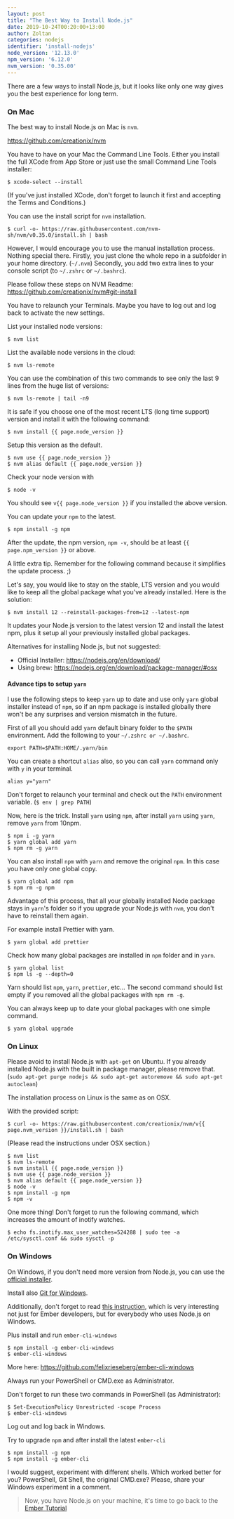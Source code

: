 ```yaml
---
layout: post
title: "The Best Way to Install Node.js"
date: 2019-10-24T00:20:00+13:00
author: Zoltan
categories: nodejs
identifier: 'install-nodejs'
node_version: '12.13.0'
npm_version: '6.12.0'
nvm_version: '0.35.00'
---
```


There are a few ways to install Node.js, but it looks like only one way gives you the best experience for long term.

### On Mac

The best way to install Node.js on Mac is `nvm`.

<https://github.com/creationix/nvm>

You have to have on your Mac the Command Line Tools. Either you install the full XCode from App Store or just use the small Command Line Tools installer:

```
$ xcode-select --install
```

(If you've just installed XCode, don't forget to launch it first and accepting the Terms and Conditions.)

You can use the install script for `nvm` installation.

```
$ curl -o- https://raw.githubusercontent.com/nvm-sh/nvm/v0.35.0/install.sh | bash
```

However, I would encourage you to use the manual installation process. Nothing special there. Firstly, you just clone the whole repo in a subfolder in your home directory. (`~/.nvm`) Secondly, you add two extra lines to your console script (to `~/.zshrc` or `~/.bashrc`).

Please follow these steps on NVM Readme: <https://github.com/creationix/nvm#git-install>

You have to relaunch your Terminals. Maybe you have to log out and log back to activate the new settings.

List your installed node versions:

```
$ nvm list
```

List the available node versions in the cloud:

```
$ nvm ls-remote
```

You can use the combination of this two commands to see only the last 9 lines from the huge list of versions: 

```
$ nvm ls-remote | tail -n9
```

It is safe if you choose one of the most recent LTS (long time support) version and install it with the following command:

```
$ nvm install {{ page.node_version }}
```

Setup this version as the default.

```
$ nvm use {{ page.node_version }}
$ nvm alias default {{ page.node_version }}
```
Check your node version with

```
$ node -v
```
You should see `v{{ page.node_version }}` if you installed the above version.

You can update your `npm` to the latest.

```
$ npm install -g npm
```

After the update, the npm version, `npm -v`, should be at least `{{ page.npm_version }}` or above.

A little extra tip. Remember for the following command because it simplifies the update process. ;)

Let's say, you would like to stay on the stable, LTS version and you would like to keep all the global package what you've already installed. Here is the solution:

```
$ nvm install 12 --reinstall-packages-from=12 --latest-npm
```

It updates your Node.js version to the latest version 12 and install the latest npm, plus it setup all your previously installed global packages.

Alternatives for installing Node.js, but not suggested:

* Official Installer: <https://nodejs.org/en/download/>
* Using brew: <https://nodejs.org/en/download/package-manager/#osx>

#### Advance tips to setup `yarn`

I use the following steps to keep `yarn` up to date and use only `yarn` global installer instead of `npm`, so if an npm package is installed globally there won't be any surprises and version mismatch in the future.

First of all you should add `yarn` default binary folder to the `$PATH` environment. Add the following to your `~/.zshrc or ~/.bashrc`.

```
export PATH=$PATH:HOME/.yarn/bin
```

You can create a shortcut `alias` also, so you can call `yarn` command only with `y` in your terminal.

```
alias y="yarn"
```

Don't forget to relaunch your terminal and check out the `PATH` environment variable. (`$ env | grep PATH`)

Now, here is the trick. Install `yarn` using `npm`, after install `yarn` using `yarn`, remove `yarn` from 10npm.

```
$ npm i -g yarn
$ yarn global add yarn
$ npm rm -g yarn
```

You can also install `npm` with `yarn` and remove the original `npm`. In this case you have only one global copy.

```
$ yarn global add npm
$ npm rm -g npm
```

Advantage of this process, that all your globally installed Node package stays in `yarn`'s folder so if you upgrade your Node.js with `nvm`, you don't have to reinstall them again.

For example install Prettier with yarn.

```
$ yarn global add prettier
```

Check how many global packages are installed in `npm` folder and in `yarn`.

```
$ yarn global list
$ npm ls -g --depth=0
```

Yarn should list `npm`, `yarn`, `prettier`, etc... The second command should list empty if you removed all the global packages with `npm rm -g`.

You can always keep up to date your global packages with one simple command.

```
$ yarn global upgrade
```

### On Linux

Please avoid to install Node.js with `apt-get` on Ubuntu.
If you already installed Node.js with the built in package manager, please remove that. (`sudo apt-get purge nodejs && sudo apt-get autoremove && sudo apt-get autoclean`)

The installation process on Linux is the same as on OSX.

With the provided script:

```
$ curl -o- https://raw.githubusercontent.com/creationix/nvm/v{{ page.nvm_version }}/install.sh | bash
```

(Please read the instructions under OSX section.)

```
$ nvm list
$ nvm ls-remote
$ nvm install {{ page.node_version }}
$ nvm use {{ page.node_version }}
$ nvm alias default {{ page.node_version }}
$ node -v
$ npm install -g npm
$ npm -v
```

One more thing! Don't forget to run the following command, which increases the amount of inotify watches.

```
$ echo fs.inotify.max_user_watches=524288 | sudo tee -a /etc/sysctl.conf && sudo sysctl -p
```

### On Windows

On Windows, if you don't need more version from Node.js, you can use the [official installer](https://nodejs.org/en/download/current/).

Install also [Git for Windows](https://git-for-windows.github.io/).

Additionally, don't forget to read [this instruction](http://ember-cli.com/user-guide/#windows), which is very interesting not just for Ember developers, but for everybody who uses Node.js on Windows.

Plus install and run `ember-cli-windows`

```
$ npm install -g ember-cli-windows
$ ember-cli-windows
```

More here: https://github.com/felixrieseberg/ember-cli-windows

Always run your PowerShell or CMD.exe as Administrator.

Don't forget to run these two commands in PowerShell (as Administrator):

```
$ Set-ExecutionPolicy Unrestricted -scope Process
$ ember-cli-windows
```
Log out and log back in Windows.

Try to upgrade `npm` and after install the latest `ember-cli`

```
$ npm install -g npm
$ npm install -g ember-cli
```
I would suggest, experiment with different shells. Which worked better for you? PowerShell, Git Shell, the original CMD.exe? Please, share your Windows experiment in a comment.

> Now, you have Node.js on your machine, it's time to go back to the [Ember Tutorial](https://yoember.com)

<div id="disqus_thread"></div>
